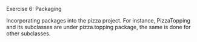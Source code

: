 Exercise 6: Packaging

Incorporating packages into the pizza project. For instance, PizzaTopping and its subclasses are under pizza.topping package, the same is done for other subclasses. 
